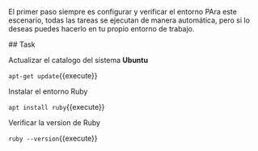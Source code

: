 El primer paso siempre es configurar y verificar el entorno
PAra este escenario, todas las tareas se ejecutan de manera automática, pero si lo deseas puedes hacerlo en tu propio entorno de trabajo.

## Task

Actualizar el catalogo del sistema **Ubuntu**

`apt-get update`{{execute}}

Instalar el entorno Ruby

`apt install ruby`{{execute}}

Verificar la version de Ruby

`ruby --version`{{execute}}
